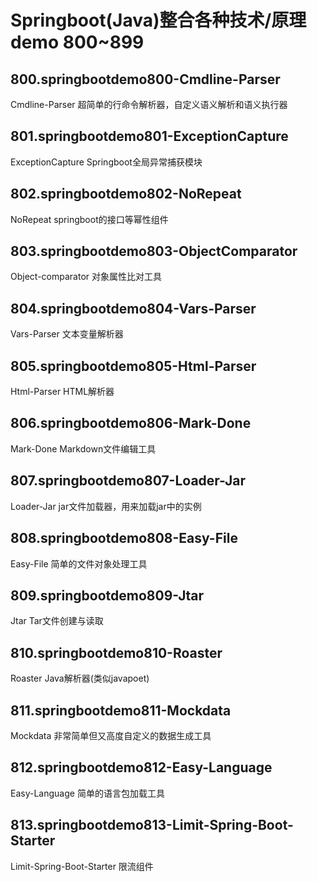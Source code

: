 # Springboot(Java)整合各种技术/原理demo 800~899
## 800.springbootdemo800-Cmdline-Parser
Cmdline-Parser 超简单的行命令解析器，自定义语义解析和语义执行器

## 801.springbootdemo801-ExceptionCapture
ExceptionCapture Springboot全局异常捕获模块

## 802.springbootdemo802-NoRepeat
NoRepeat springboot的接口等幂性组件

## 803.springbootdemo803-ObjectComparator
Object-comparator 对象属性比对工具

## 804.springbootdemo804-Vars-Parser
Vars-Parser 文本变量解析器

## 805.springbootdemo805-Html-Parser
Html-Parser HTML解析器

## 806.springbootdemo806-Mark-Done
Mark-Done Markdown文件编辑工具

## 807.springbootdemo807-Loader-Jar
Loader-Jar jar文件加载器，用来加载jar中的实例

## 808.springbootdemo808-Easy-File
Easy-File 简单的文件对象处理工具

## 809.springbootdemo809-Jtar
Jtar Tar文件创建与读取

## 810.springbootdemo810-Roaster
Roaster Java解析器(类似javapoet)

## 811.springbootdemo811-Mockdata
Mockdata 非常简单但又高度自定义的数据生成工具

## 812.springbootdemo812-Easy-Language
Easy-Language 简单的语言包加载工具

## 813.springbootdemo813-Limit-Spring-Boot-Starter
Limit-Spring-Boot-Starter 限流组件
